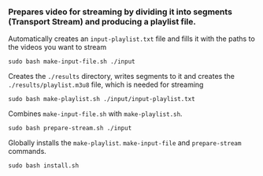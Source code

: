 ### Prepares video for streaming by dividing it into segments (Transport Stream) and producing a playlist file.

Automatically creates an `input-playlist.txt` file and fills it with the paths to the videos you want to stream

```console
sudo bash make-input-file.sh ./input
```

Creates the `./results` directory, writes segments to it and creates the `./results/playlist.m3u8` file, which is needed for streaming

```console
sudo bash make-playlist.sh ./input/input-playlist.txt
```

Combines `make-input-file.sh` with `make-playlist.sh`.

```console
sudo bash prepare-stream.sh ./input
```

Globally installs the `make-playlist`. `make-input-file` and `prepare-stream` commands.

```console
sudo bash install.sh
```
